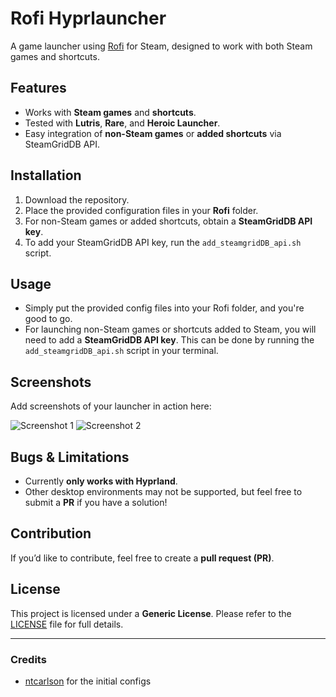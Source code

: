 # Rofi Hyprlauncher

A game launcher using [Rofi](https://github.com/davatorium/rofi) for Steam, designed to work with both Steam games and shortcuts.

## Features

- Works with **Steam games** and **shortcuts**.
- Tested with **Lutris**, **Rare**, and **Heroic Launcher**.
- Easy integration of **non-Steam games** or **added shortcuts** via SteamGridDB API.

## Installation

1. Download the repository.
2. Place the provided configuration files in your **Rofi** folder.
3. For non-Steam games or added shortcuts, obtain a **SteamGridDB API key**.
4. To add your SteamGridDB API key, run the `add_steamgridDB_api.sh` script.

## Usage

- Simply put the provided config files into your Rofi folder, and you're good to go.
- For launching non-Steam games or shortcuts added to Steam, you will need to add a **SteamGridDB API key**. This can be done by running the `add_steamgridDB_api.sh` script in your terminal.

## Screenshots

Add screenshots of your launcher in action here:

![Screenshot 1](link-to-screenshot-1)
![Screenshot 2](link-to-screenshot-2)

## Bugs & Limitations

- Currently **only works with Hyprland**.
- Other desktop environments may not be supported, but feel free to submit a **PR** if you have a solution!

## Contribution

If you’d like to contribute, feel free to create a **pull request (PR)**.

## License

This project is licensed under a **Generic License**. Please refer to the [LICENSE](LICENSE) file for full details.

---

### Credits

- [ntcarlson](https://github.com/ntcarlson/dotfiles/tree/delta/config/rofi) for the initial configs

